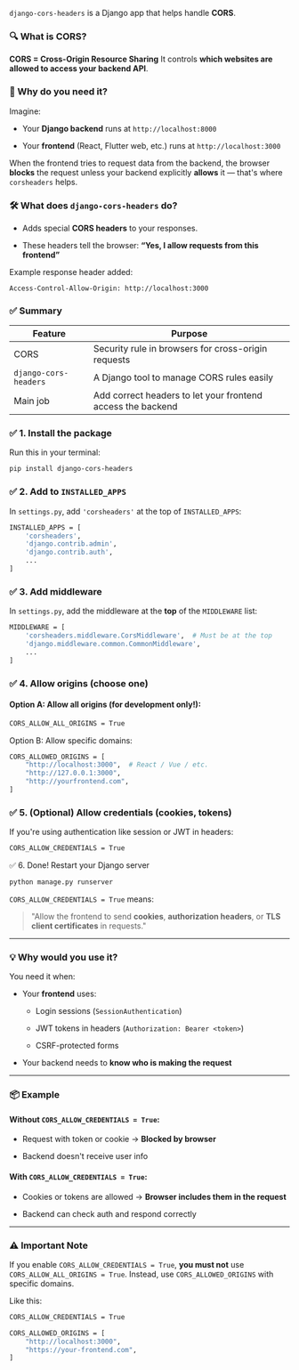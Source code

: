 `django-cors-headers` is a Django app that helps handle **CORS**.

### 🔍 What is CORS?

**CORS = Cross-Origin Resource Sharing**
It controls **which websites are allowed to access your backend API**.

### 🧠 Why do you need it?

Imagine:

- Your **Django backend** runs at `http://localhost:8000`
    
- Your **frontend** (React, Flutter web, etc.) runs at `http://localhost:3000`
    

When the frontend tries to request data from the backend, the browser **blocks** the request unless your backend explicitly **allows** it — that's where `corsheaders` helps.

### 🛠️ What does `django-cors-headers` do?

- Adds special **CORS headers** to your responses.
    
- These headers tell the browser: **“Yes, I allow requests from this frontend”**
    

Example response header added:
~~~http
Access-Control-Allow-Origin: http://localhost:3000
~~~

### ✅ Summary

|Feature|Purpose|
|---|---|
|CORS|Security rule in browsers for cross-origin requests|
|`django-cors-headers`|A Django tool to manage CORS rules easily|
|Main job|Add correct headers to let your frontend access the backend|

### ✅ 1. Install the package

Run this in your terminal:
~~~bash
pip install django-cors-headers
~~~


### ✅ 2. Add to `INSTALLED_APPS`

In `settings.py`, add `'corsheaders'` at the top of `INSTALLED_APPS`:
~~~bash
INSTALLED_APPS = [
    'corsheaders',
    'django.contrib.admin',
    'django.contrib.auth',
    ...
]
~~~

### ✅ 3. Add middleware

In `settings.py`, add the middleware at the **top** of the `MIDDLEWARE` list:
~~~bash 
MIDDLEWARE = [
    'corsheaders.middleware.CorsMiddleware',  # Must be at the top
    'django.middleware.common.CommonMiddleware',
    ...
]
~~~

### ✅ 4. Allow origins (choose one)

#### Option A: Allow **all** origins (for development only!):
~~~bash
CORS_ALLOW_ALL_ORIGINS = True
~~~

Option B: Allow specific domains:
~~~bash
CORS_ALLOWED_ORIGINS = [
    "http://localhost:3000",  # React / Vue / etc.
    "http://127.0.0.1:3000",
    "http://yourfrontend.com",
]
~~~
### ✅ 5. (Optional) Allow credentials (cookies, tokens)

If you're using authentication like session or JWT in headers:
~~~bash
CORS_ALLOW_CREDENTIALS = True
~~~

✅ 6. Done! Restart your Django server
~~~bash 
python manage.py runserver
~~~


`CORS_ALLOW_CREDENTIALS = True` means:

> "Allow the frontend to send **cookies**, **authorization headers**, or **TLS client certificates** in requests."

---

### 💡 Why would you use it?

You need it when:

- Your **frontend** uses:
    
    - Login sessions (`SessionAuthentication`)
        
    - JWT tokens in headers (`Authorization: Bearer <token>`)
        
    - CSRF-protected forms
        
- Your backend needs to **know who is making the request**
    

---

### 📦 Example

#### Without `CORS_ALLOW_CREDENTIALS = True`:

- Request with token or cookie → **Blocked by browser**
    
- Backend doesn't receive user info
    

#### With `CORS_ALLOW_CREDENTIALS = True`:

- Cookies or tokens are allowed → **Browser includes them in the request**
    
- Backend can check auth and respond correctly
    

---

### ⚠️ Important Note

If you enable `CORS_ALLOW_CREDENTIALS = True`, **you must not** use `CORS_ALLOW_ALL_ORIGINS = True`. Instead, use `CORS_ALLOWED_ORIGINS` with specific domains.

Like this:

~~~bash
CORS_ALLOW_CREDENTIALS = True

CORS_ALLOWED_ORIGINS = [
    "http://localhost:3000",
    "https://your-frontend.com",
]
~~~
